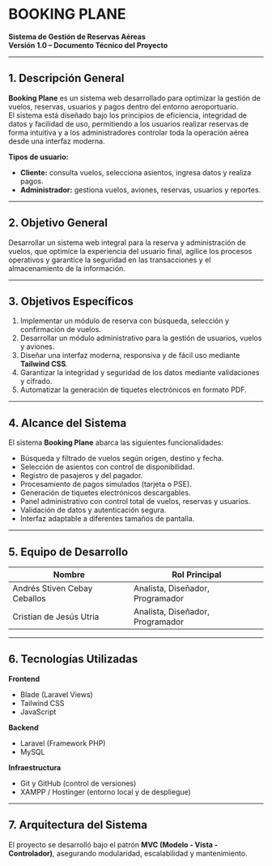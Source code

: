 # BOOKING PLANE  
**Sistema de Gestión de Reservas Aéreas**  
**Versión 1.0 – Documento Técnico del Proyecto**  

---

## 1. Descripción General

**Booking Plane** es un sistema web desarrollado para optimizar la gestión de vuelos, reservas, usuarios y pagos dentro del entorno aeroportuario.  
El sistema está diseñado bajo los principios de eficiencia, integridad de datos y facilidad de uso, permitiendo a los usuarios realizar reservas de forma intuitiva y a los administradores controlar toda la operación aérea desde una interfaz moderna.

**Tipos de usuario:**
- **Cliente:** consulta vuelos, selecciona asientos, ingresa datos y realiza pagos.  
- **Administrador:** gestiona vuelos, aviones, reservas, usuarios y reportes.

---

## 2. Objetivo General

Desarrollar un sistema web integral para la reserva y administración de vuelos, que optimice la experiencia del usuario final, agilice los procesos operativos y garantice la seguridad en las transacciones y el almacenamiento de la información.

---

## 3. Objetivos Específicos

1. Implementar un módulo de reserva con búsqueda, selección y confirmación de vuelos.  
2. Desarrollar un módulo administrativo para la gestión de usuarios, vuelos y aviones.  
3. Diseñar una interfaz moderna, responsiva y de fácil uso mediante **Tailwind CSS**.  
4. Garantizar la integridad y seguridad de los datos mediante validaciones y cifrado.  
5. Automatizar la generación de tiquetes electrónicos en formato PDF.

---

## 4. Alcance del Sistema

El sistema **Booking Plane** abarca las siguientes funcionalidades:

- Búsqueda y filtrado de vuelos según origen, destino y fecha.  
- Selección de asientos con control de disponibilidad.  
- Registro de pasajeros y del pagador.  
- Procesamiento de pagos simulados (tarjeta o PSE).  
- Generación de tiquetes electrónicos descargables.  
- Panel administrativo con control total de vuelos, reservas y usuarios.  
- Validación de datos y autenticación segura.  
- Interfaz adaptable a diferentes tamaños de pantalla.

---

## 5. Equipo de Desarrollo

| Nombre                     | Rol Principal                    |
|-----------------------------|----------------------------------|
| Andrés Stiven Cebay Ceballos | Analista, Diseñador, Programador |
| Cristian de Jesús Utria      | Analista, Diseñador, Programador |

---

## 6. Tecnologías Utilizadas

**Frontend**
- Blade (Laravel Views)  
- Tailwind CSS  
- JavaScript  

**Backend**
- Laravel (Framework PHP)  
- MySQL  

**Infraestructura**
- Git y GitHub (control de versiones)  
- XAMPP / Hostinger (entorno local y de despliegue)

---

## 7. Arquitectura del Sistema

El proyecto se desarrolló bajo el patrón **MVC (Modelo - Vista - Controlador)**, asegurando modularidad, escalabilidad y mantenimiento.